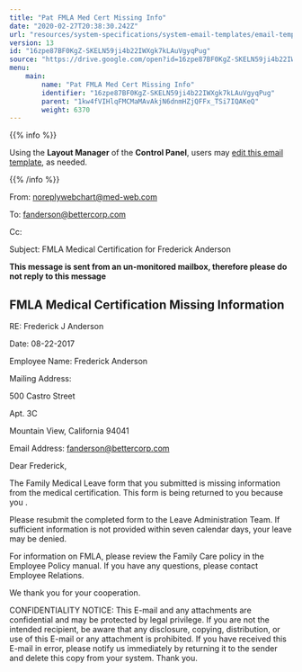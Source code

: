```yaml
---
title: "Pat FMLA Med Cert Missing Info"
date: "2020-02-27T20:38:30.242Z"
url: "resources/system-specifications/system-email-templates/email-templates-from-chart/pat-fmla-med-cert-missing-info.html"
version: 13
id: "16zpe87BF0KgZ-SKELN59ji4b22IWXgk7kLAuVgyqPug"
source: "https://drive.google.com/open?id=16zpe87BF0KgZ-SKELN59ji4b22IWXgk7kLAuVgyqPug"
menu:
    main:
        name: "Pat FMLA Med Cert Missing Info"
        identifier: "16zpe87BF0KgZ-SKELN59ji4b22IWXgk7kLAuVgyqPug"
        parent: "1kw4fVIHlqFMCMaMAvAkjN6dnmHZjQFFx_TSi7IQAKeQ"
        weight: 6370
---
```









{{% info %}}

Using the **Layout Manager** of the **Control Panel**, users may [edit this email template](https://system/?f=admin&subfunc=layout_manager&search_for=email&layout_search=Go&lv_layout_manager_limit=0&opp=edit&doc_type=EFMC&old_module=Email&old_name=Pat+FMLA+Med+Cert+Missing+Info&active=0), as needed.

{{% /info %}}


From: noreplywebchart@med-web.com

To: fanderson@bettercorp.com

Cc:

Subject: FMLA Medical Certification for Frederick Anderson



****This message is sent from an un-monitored mailbox, therefore please do not reply to this message****

## FMLA Medical Certification Missing Information

RE: Frederick J Anderson

Date: 08-22-2017

Employee Name: Frederick Anderson

Mailing Address:

500 Castro Street

Apt. 3C

Mountain View, California 94041



Email Address: fanderson@bettercorp.com



Dear Frederick,



The Family Medical Leave form that you submitted is missing information from the medical certification. This form is being returned to you because you .

Please resubmit the completed form to the Leave Administration Team. If sufficient information is not provided within seven calendar days, your leave may be denied.

For information on FMLA, please review the Family Care policy in the Employee Policy manual. If you have any questions, please contact Employee Relations.

We thank you for your cooperation.





CONFIDENTIALITY NOTICE: This E-mail and any attachments are confidential and may be protected by legal privilege. If you are not the intended recipient, be aware that any disclosure, copying, distribution, or use of this E-mail or any attachment is prohibited. If you have received this E-mail in error, please notify us immediately by returning it to the sender and delete this copy from your system. Thank you.

